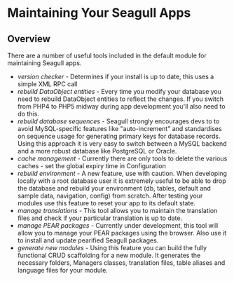 <!-- Name: Howto/ApplicationMaintenance -->
<!-- Version: 2 -->
<!-- Last-Modified: 2006/11/30 15:55:27 -->
<!-- Author: demian -->
<!-- Status: In Progress -->

# Maintaining Your Seagull Apps
## Overview
There are a number of useful tools included in the default module for maintaining Seagull apps.

 * *version checker* - Determines if your install is up to date, this uses a  simple XML RPC call
 * *rebuild DataObject entities* - Every time you modify your database you need to rebuild DataObject entities to reflect the changes.  If you switch from PHP4 to  PHP5 midway during app development you'll also need to do this.
 * *rebuild database sequences* - Seagull strongly encourages devs to to avoid MySQL-specific features like "auto-increment" and standardises on sequence usage for generating primary keys for database records.  Using this approach it is very easy to switch between a MySQL backend and a more robust database like PostgreSQL or Oracle. 
 * *cache management* - Currently there are only tools to delete the various caches - set the global expiry time in Configuration
 * *rebuild environment* - A new feature, use with caution.  When developing locally with a root database user it is extremely useful to be able to drop the database and rebuild your environment (db, tables, default and sample data, navigation, config) from scratch.  After testing your modules use this feature to reset your app to its default state.
 * *manage translations* - This tool allows you to maintain the translation files and check if your particular translation is up to date.
 * *manage PEAR packages* - Currently under development, this tool will allow you to manage your PEAR packages using the browser.  Also use it to install and update pearified Seagull packages.
 * *generate new modules* - Using this feature you can build the fully functional CRUD scaffolding for a new module. It generates the necessary folders, Managers classes, translation files, table aliases and language files for your module.